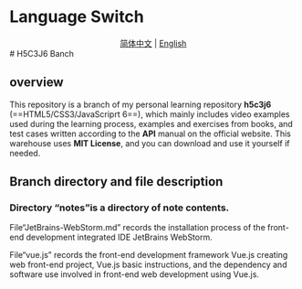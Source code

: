 # Language Switch

<center><a href="https://github.com/TianLongMengXue/learn-ckecklist/blob/h5c3j6/README.md">简体中文</a> | <a href="https://github.com/TianLongMengXue/learn-ckecklist/blob/h5c3j6/README.en.md">English</a></center>
# H5C3J6 Banch

## overview

This repository is a branch of my personal learning repository **h5c3j6** (==HTML5/CSS3/JavaScriprt 6==), which mainly includes video examples used during the learning process, examples and exercises from books, and test cases written according to the **API** manual on the official website.
This warehouse uses **MIT License**, and you can download and use it yourself if needed.

## Branch directory and file description

### Directory “notes”is a directory of note contents.

File“JetBrains-WebStorm.md” records the installation process of the front-end development integrated IDE JetBrains WebStorm.

File“vue.js” records the front-end development framework Vue.js creating web front-end project, Vue.js basic instructions, and the dependency and software use involved in front-end web development using Vue.js.